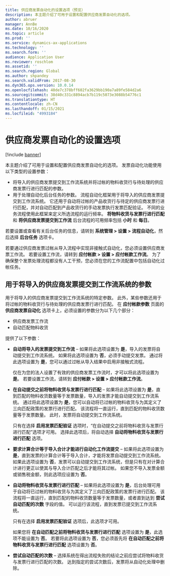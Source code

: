 ```yaml
---
title: 供应商发票自动化的设置选项（预览）
description: 本主题介绍了可用于设置和配置供应商发票自动化的选项。
author: abruer
manager: AnnBe
ms.date: 10/16/2020
ms.topic: article
ms.prod: ''
ms.service: dynamics-ax-applications
ms.technology: ''
ms.search.form: ''
audience: Application User
ms.reviewer: roschlom
ms.assetid: ''
ms.search.region: Global
ms.author: shpandey
ms.search.validFrom: 2017-08-30
ms.dyn365.ops.version: 10.0.14
ms.openlocfilehash: 40de7c378bff602fa3629bb190a7a89fe584d2a6
ms.sourcegitcommit: 38d40c331c8894acb7b119c5073e3088b54776c1
ms.translationtype: HT
ms.contentlocale: zh-CN
ms.lasthandoff: 01/15/2021
ms.locfileid: "4993184"
---
```

# <a name="setup-options-for-vendor-invoice-automation"></a>供应商发票自动化的设置选项

[!include [banner](../includes/banner.md)]

本主题介绍了可用于设置和配置供应商发票自动化的选项。 发票自动化功能使用以下类型的设置参数：

- 将导入的供应商发票提交到工作流系统并将过帐的物料收货行与待处理的供应商发票行进行匹配的参数。
- 用于处理自动化后台任务的参数。 流程自动化框架用于将导入的供应商发票提交到工作流系统。 它还用于自动将过帐的产品收货行与待定的供应商发票行进行匹配，并对自动匹配到产品收货行的手动发票执行发票匹配验证。 不同的业务流程使用此框架来定义所选流程的运行频率。 **将物料收货与发票行进行匹配** 和 **将供应商发票提交到工作流** 后台流程的可用频率包括 **小时** 和 **每日**。

若要设置或查看有关后台任务的信息，请转到 **系统管理 \> 设置 \> 流程自动化**，然后选择 **后台任务** 选项卡。

若要通过供应商发票过帐从导入流程中实现非接触式自动化，您必须设置供应商发票工作流。 若要设置工作流，请转到 **应付帐款 > 设置 > 应付帐款工作流**。 为了确保整个发票处理流程都没有人工干预，您必须在您的工作流配置中包括自动化过帐任务。

## <a name="parameters-for-submitting-imported-vendor-invoices-to-the-workflow-system"></a>用于将导入的供应商发票提交到工作流系统的参数

用于将导入的供应商发票提交到工作流系统的特定参数。 此外，某些参数还用于将过帐的物料收货行与待处理的供应商发票行进行匹配。 在 **应付帐款参数** 页面的 **供应商发票自动化** 选项卡上，必须设置的参数分为以下几个部分：

- 供应商发票工作流
- 自动匹配物料收货

提供了以下参数：

- **自动将导入的发票提交到工作流** – 如果将此选项设置为 **是**，导入的发票将自动提交到工作流系统。 如果将此选项设置为 **否**，必须手动提交发票。 通过将此选项设置为 **是**，您可以通过过帐从导入结果中启用非接触式流程。

    仅在为您的法人设置了有效的供应商发票工作流时，才可以将此选项设置为 **是**。 若要设置工作流，请转到 **应付帐款 \> 设置 \> 应付帐款工作流**。

- **在自动提交之前将物料收货与发票行进行匹配** – 如果将此选项设置为 **是**，直到匹配的物料收货数量等于发票数量，导入的发票才能自动提交到工作流系统。 通过将此选项设置为 **是**，您可以自动将已过帐的物料收货与为其定义了三向匹配政策的发票行进行匹配。 该流程将一直运行，直到匹配的物料收货数量等于发票数量。 此时，发票将自动提交到工作流系统。

    只有在选择 **启用发票匹配验证** 选项时，“在自动提交之前将物料收货与发票行进行匹配”选项才可用。 选择此选项后，将自动选择 **自动将物料收货与发票行进行匹配** 选项。

- **要求计算合计等于导入合计才能进行自动化工作流提交** – 如果将此选项设置为 **是**，直到发票的计算合计等于导入合计，才能将发票自动提交到工作流系统。 如果此选项设置为 **否**，发票可以自动提交到工作流系统，但是只有在对计算合计进行更正以使其与导入合计匹配之后才能将其过帐。 如果您不导入发票金额或销售税金额，则此选项应设置为 **否**。
- **自动将物料收货与发票行进行匹配** – 如果将此选项设置为 **是**，后台处理可用于自动将已过帐的物料收货与为其定义了三向匹配政策的发票行进行匹配。 该流程将一直运行，直到匹配的物料收货数量等于发票数量，或者直到达到 **尝试自动匹配的次数** 字段的值。 可以运行该流程，直到发票已提交到工作流系统。

    只有在选择 **启用发票匹配验证** 选项后，此选项才可用。

    如果您将 **在自动匹配之前将物料收货与发票行进行匹配** 选项设置为 **是**，此选项不能设置为 **否**。 若要将此选项设置为 **否**，您必须首先将 **在自动匹配之前将物料收货与发票行进行匹配** 选项设置为 **否**。

- **尝试自动匹配的次数** – 选择系统在得出流程失败的结论之前应尝试将物料收货与发票行进行匹配的次数。 达到指定的尝试次数后，发票将从自动化处理中删除。

